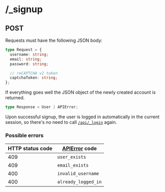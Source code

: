 # /\_signup

## POST

Requests must have the following JSON body:

```ts
type Request = {
  username: string;
  email: string;
  password: string;

  // reCAPTCHA v2 token
  captchaToken: string;
};
```

If everything goes well the JSON object of the newly created account is returned.

```ts
type Response = User | APIError;
```

Upon successful signup, the user is logged in automatically in the current session, so there's no need to call [`/api/_login`](/endpoints/login-post) again.

### Possible errors

| HTTP status code | [APIError](/errors) code |
| ---------------- | ------------------------ |
| 409              | `user_exists`            |
| 409              | `email_exists`           |
| 400              | `invalid_username`       |
| 400              | `already_logged_in`      |
